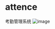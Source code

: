 # attence
考勤管理系统
![image](https://github.com/Hz12306/attence/blob/master/images/%E8%AE%BE%E8%AE%A1.jpg)
